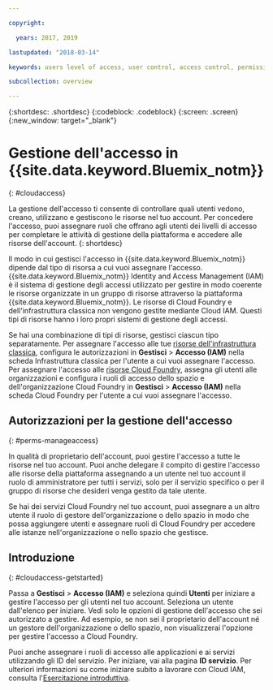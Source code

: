 ```yaml
---

copyright:

  years: 2017, 2019

lastupdated: "2018-03-14"

keywords: users level of access, user control, access control, permissions

subcollection: overview

---
```


{:shortdesc: .shortdesc}
{:codeblock: .codeblock}
{:screen: .screen}
{:new_window: target="_blank"}

# Gestione dell'accesso in {{site.data.keyword.Bluemix_notm}}
{: #cloudaccess}

La gestione dell'accesso ti consente di controllare quali utenti vedono, creano, utilizzano e gestiscono le risorse nel tuo account. Per concedere l'accesso, puoi assegnare ruoli che offrano agli utenti dei livelli di accesso per completare le attività di gestione della piattaforma e accedere alle risorse dell'account.
{: shortdesc}

Il modo in cui gestisci l'accesso in {{site.data.keyword.Bluemix_notm}} dipende dal tipo di risorsa a cui vuoi assegnare l'accesso. {{site.data.keyword.Bluemix_notm}} Identity and Access Management (IAM) è il sistema di gestione degli accessi utilizzato per gestire in modo coerente le risorse organizzate in un gruppo di risorse attraverso la piattaforma {{site.data.keyword.Bluemix_notm}}. Le risorse di Cloud Foundry e dell'infrastruttura classica non vengono gestite mediante Cloud IAM. Questi tipi di risorse hanno i loro propri sistemi di gestione degli accessi. 

Se hai una combinazione di tipi di risorse, gestisci ciascun tipo separatamente. Per assegnare l'accesso alle tue [risorse dell'infrastruttura classica](/docs/iam/infrastructureaccess.html#infrapermission), configura le autorizzazioni in **Gestisci** > **Accesso (IAM)** nella scheda Infrastruttura classica per l'utente a cui vuoi assegnare l'accesso. Per assegnare l'accesso alle [risorse Cloud Foundry](/docs/iam/cfaccess.html#cfaccess), assegna gli utenti alle organizzazioni e configura i ruoli di accesso dello spazio e dell'organizzazione Cloud Foundry in **Gestisci** > **Accesso (IAM)** nella scheda Cloud Foundry per l'utente a cui vuoi assegnare l'accesso.

## Autorizzazioni per la gestione dell'accesso
{: #perms-manageaccess}

In qualità di proprietario dell'account, puoi gestire l'accesso a tutte le risorse nel tuo account. Puoi anche delegare il compito di gestire l'accesso alle risorse della piattaforma assegnando a un utente nel tuo account il ruolo di amministratore per tutti i servizi, solo per il servizio specifico o per il gruppo di risorse che desideri venga gestito da tale utente.

Se hai dei servizi Cloud Foundry nel tuo account, puoi assegnare a un altro utente il ruolo di gestore dell'organizzazione o dello spazio in modo che possa aggiungere utenti e assegnare ruoli di Cloud Foundry per accedere alle istanze nell'organizzazione o nello spazio che gestisce.


## Introduzione
{: #cloudaccess-getstarted}

Passa a **Gestisci** &gt; **Accesso (IAM)** e seleziona quindi **Utenti** per iniziare a gestire l'accesso per gli utenti nel tuo account. Seleziona un utente dall'elenco per iniziare. Vedi solo le opzioni di gestione dell'accesso che sei autorizzato a gestire. Ad esempio, se non sei il proprietario dell'account né un gestore dell'organizzazione o dello spazio, non visualizzerai l'opzione per gestire l'accesso a Cloud Foundry.

Puoi anche assegnare i ruoli di accesso alle applicazioni e ai servizi utilizzando gli ID del servizio. Per iniziare, vai alla pagina **ID servizio**. Per ulteriori informazioni su come iniziare subito a lavorare con Cloud IAM, consulta l'[Esercitazione introduttiva](/docs/iam/quickstart.html#getstarted).
